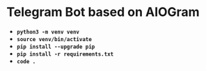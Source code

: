 # Telegram Bot based on AIOGram

- **`python3 -m venv venv`**
- **`source venv/bin/activate`**
- **`pip install --upgrade pip`**
- **`pip install -r requirements.txt`**
- **`code .`**
